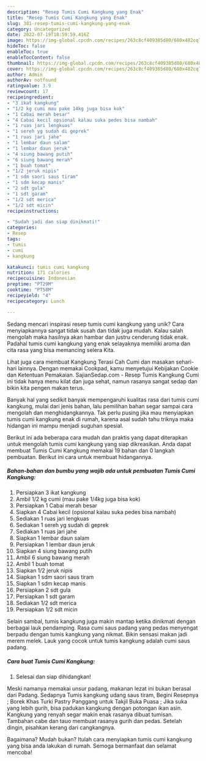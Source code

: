```yaml
---
description: "Resep Tumis Cumi Kangkung yang Enak"
title: "Resep Tumis Cumi Kangkung yang Enak"
slug: 381-resep-tumis-cumi-kangkung-yang-enak
category: Uncategorized
date: 2022-07-19T18:59:59.416Z
image: https://img-global.cpcdn.com/recipes/263c8cf409385d80/680x482cq70/tumis-cumi-kangkung-foto-resep-utama.jpg
hideToc: false
enableToc: true
enableTocContent: false
thumbnail: https://img-global.cpcdn.com/recipes/263c8cf409385d80/680x482cq70/tumis-cumi-kangkung-foto-resep-utama.jpg
cover: https://img-global.cpcdn.com/recipes/263c8cf409385d80/680x482cq70/tumis-cumi-kangkung-foto-resep-utama.jpg
author: Admin
authorAv: notfound
ratingvalue: 3.9
reviewcount: 17
recipeingredient:
- "3 ikat kangkung"
- "1/2 kg cumi mau pake 14kg juga bisa kok"
- "1 Cabai merah besar"
- "4 Cabai kecil opsional kalau suka pedes bisa nambah"
- "1 ruas jari lengkuas"
- "1 sereh yg sudah di geprek"
- "1 ruas jari jahe"
- "1 lembar daun salam"
- "1 lembar daun jeruk"
- "4 siung bawang putih"
- "6 siung bawang merah"
- "1 buah tomat"
- "1/2 jeruk nipis"
- "1 sdm saori saus tiram"
- "1 sdm kecap manis"
- "2 sdt gula"
- "1 sdt garam"
- "1/2 sdt merica"
- "1/2 sdt micin"
recipeinstructions:

- "Sudah jadi dan siap dinikmati!"
categories:
- Resep
tags:
- tumis
- cumi
- kangkung

katakunci: tumis cumi kangkung 
nutrition: 171 calories
recipecuisine: Indonesian
preptime: "PT29M"
cooktime: "PT58M"
recipeyield: "4"
recipecategory: Lunch

---
```





Sedang mencari inspirasi resep tumis cumi kangkung yang unik? Cara menyiapkannya sangat tidak susah dan tidak juga mudah. Kalau salah mengolah maka hasilnya akan hambar dan justru cenderung tidak enak. Padahal tumis cumi kangkung yang enak selayaknya memiliki aroma dan cita rasa yang bisa memancing selera Kita.





Lihat juga cara membuat Kangkung Terasi Cah Cumi dan masakan sehari-hari lainnya. Dengan memakai Cookpad, kamu menyetujui Kebijakan Cookie dan Ketentuan Pemakaian. SajianSedap.com - Resep Tumis Kangkung Cumi ini tidak hanya menu kilat dan juga sehat, namun rasanya sangat sedap dan bikin kita pengen makan terus.

Banyak hal yang sedikit banyak mempengaruhi kualitas rasa dari tumis cumi kangkung, mulai dari jenis bahan, lalu pemilihan bahan segar sampai cara mengolah dan menghidangkannya. Tak perlu pusing jika mau menyiapkan tumis cumi kangkung enak di rumah, karena asal sudah tahu triknya maka hidangan ini mampu menjadi suguhan spesial.






Berikut ini ada beberapa cara mudah dan praktis yang dapat diterapkan untuk mengolah tumis cumi kangkung yang siap dikreasikan. Anda dapat membuat Tumis Cumi Kangkung memakai 19 bahan dan 0 langkah pembuatan. Berikut ini cara untuk membuat hidangannya.

<!--inarticleads1-->

##### Bahan-bahan dan bumbu yang wajib ada untuk pembuatan Tumis Cumi Kangkung:

1. Persiapkan 3 ikat kangkung
1. Ambil 1/2 kg cumi (mau pake 1/4kg juga bisa kok)
1. Persiapkan 1 Cabai merah besar
1. Siapkan 4 Cabai kecil (opsional kalau suka pedes bisa nambah)
1. Sediakan 1 ruas jari lengkuas
1. Sediakan 1 sereh yg sudah di geprek
1. Sediakan 1 ruas jari jahe
1. Siapkan 1 lembar daun salam
1. Persiapkan 1 lembar daun jeruk
1. Siapkan 4 siung bawang putih
1. Ambil 6 siung bawang merah
1. Ambil 1 buah tomat
1. Siapkan 1/2 jeruk nipis
1. Siapkan 1 sdm saori saus tiram
1. Siapkan 1 sdm kecap manis
1. Persiapkan 2 sdt gula
1. Persiapkan 1 sdt garam
1. Sediakan 1/2 sdt merica
1. Persiapkan 1/2 sdt micin


Selain sambal, tumis kangkung juga makin mantap ketika dinikmati dengan berbagai lauk pendamping. Rasa cumi saus padang yang pedas menyengat berpadu dengan tumis kangkung yang nikmat. Bikin sensasi makan jadi merem melek. Lauk yang cocok untuk tumis kangkung adalah cumi saus padang. 

<!--inarticleads2-->

##### Cara buat Tumis Cumi Kangkung:


1. Selesai dan siap dihidangkan!

Meski namanya memakai unsur padang, makanan lezat ini bukan berasal dari Padang. Sedapnya Tumis kangkung udang saus tiram, Begini Resepnya ; Borek Khas Turki Pastry Panggang untuk Takjil Buka Puasa ; Jika suka yang lebih gurih, bisa padukan kangkung dengan potongan ikan asin. Kangkung yang renyah segar makin enak rasanya dibuat tumisan. Tambahan cabe dan tauo membuat rasanya gurih dan pedas. Setelah dingin, pisahkan kerang dari cangkangnya. 

Bagaimana? Mudah bukan? Itulah cara menyiapkan tumis cumi kangkung yang bisa anda lakukan di rumah. Semoga bermanfaat dan selamat mencoba!
